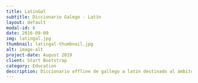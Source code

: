```yaml
---
title: LatinGal
subtitle: Diccionario Galego - Latín
layout: default
modal-id: 6
date: 2016-09-09
img: latingal.jpg
thumbnail: latingal-thumbnail.jpg
alt: image-alt
project-date: August 2019
client: Start Bootstrap
category: Education
description: Diccionario offline de gallego a latín destinado al ámbito educativo, con sugerencias de búsqueda, búsqueda instantánea y otras cosas fancy
---
```

